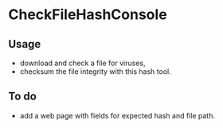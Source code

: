# CheckFileHashConsole
## Usage
* download and check a file for viruses,
* checksum the file integrity with this hash tool.
## To do
* add a web page with fields for expected hash and file path.